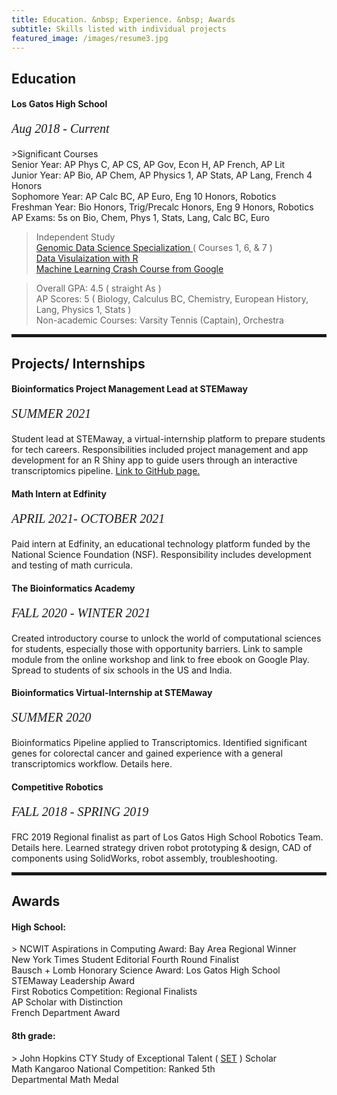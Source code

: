 ```yaml
---
title: Education. &nbsp; Experience. &nbsp; Awards
subtitle: Skills listed with individual projects
featured_image: /images/resume3.jpg
---
```

        
 <h2><span>Education</span></h2>

 <h4>Los Gatos High School </h4>
  <p style="font-family:verdana; font-size:20px"><em class="date">Aug 2018 - Current</em></p>
>Significant Courses
<br> Senior Year: AP Phys C, AP CS, AP Gov, Econ H, AP French, AP Lit
<br> Junior Year: AP Bio, AP Chem, AP Physics 1, AP Stats, AP Lang, French 4 Honors
<br> Sophomore Year: AP Calc BC, AP Euro, Eng 10 Honors, Robotics 
<br> Freshman Year: Bio Honors, Trig/Precalc Honors, Eng 9 Honors, Robotics
<br> AP Exams: 5s on Bio, Chem, Phys 1, Stats, Lang, Calc BC, Euro

> Independent Study
<br> <a href = "https://www.coursera.org/specializations/genomic-data-science">Genomic Data Science Specialization </a> ( Courses 1, 6, & 7 )
<br> <a href = "https://rkabacoff.github.io/datavis/index.html"> Data Visulaization with R </a>
<br> <a href = "https://developers.google.com/machine-learning/crash-course/"> Machine Learning Crash Course from Google </a>

> Overall GPA: 4.5 ( straight As )
<br> AP Scores: 5 ( Biology, Calculus BC, Chemistry, European History, Lang, Physics 1, Stats )
<br> Non-academic Courses: Varsity Tennis (Captain), Orchestra


<hr style="height:5px;color:black">

<h2>Projects/ Internships</h2>
<h4> Bioinformatics Project Management Lead at STEMaway </h4>
<p style="font-family:verdana; font-size:20px"><em class="date">SUMMER 2021</em></p>
Student lead at STEMaway, a virtual-internship platform to prepare students for tech careers. Responsibilities included project management and app development for an R Shiny app to guide users through an interactive transcriptomics pipeline. <a href = "https://bi-stem-away.github.io/sMAP/">Link to GitHub page. </a>
<br> 
<h4> Math Intern at Edfinity </h4>
<p style="font-family:verdana; font-size:20px"><em class="date">APRIL 2021- OCTOBER 2021</em></p>
Paid intern at Edfinity, an educational technology platform funded by the National Science Foundation (NSF). Responsibility includes development and testing of math curricula. 
<br> 
<h4> The Bioinformatics Academy </h4>
<p style="font-family:verdana; font-size:20px"><em class="date">FALL 2020 - WINTER 2021</em></p>
Created introductory course to unlock the world of computational sciences for students, especially those with opportunity barriers. Link to sample module from the online workshop and link to free ebook on Google Play. Spread to students of six schools in the US and India.
<br> 
<h4> Bioinformatics Virtual-Internship at STEMaway </h4>
<p style="font-family:verdana; font-size:20px"><em class="date">SUMMER 2020</em></p>
Bioinformatics Pipeline applied to Transcriptomics. Identified significant genes for colorectal cancer and gained experience with a general transcriptomics workflow. Details here. 
<br> 
<h4> Competitive Robotics </h4>
<p style="font-family:verdana; font-size:20px"><em class="date">FALL 2018 - SPRING 2019</em></p>
FRC 2019 Regional finalist as part of Los Gatos High School Robotics Team. Details here. Learned strategy driven robot prototyping & design, CAD of components using SolidWorks, robot assembly, troubleshooting.

<hr style="height:5px;color:black">

<h2>Awards</h2>
<h4> High School: </h4>
> NCWIT Aspirations in Computing Award: Bay Area Regional Winner
<br> New York Times Student Editorial Fourth Round Finalist
<br> Bausch + Lomb Honorary Science Award: Los Gatos High School
<br> STEMaway Leadership Award
<br> First Robotics Competition: Regional Finalists
<br> AP Scholar with Distinction
<br> French Department Award
<h4> 8th grade: </h4>
> John Hopkins CTY Study of Exceptional Talent ( <a href="https://cty.jhu.edu/set/">SET</a> ) Scholar 
<br> Math Kangaroo National Competition: Ranked 5th 
<br> Departmental Math Medal
